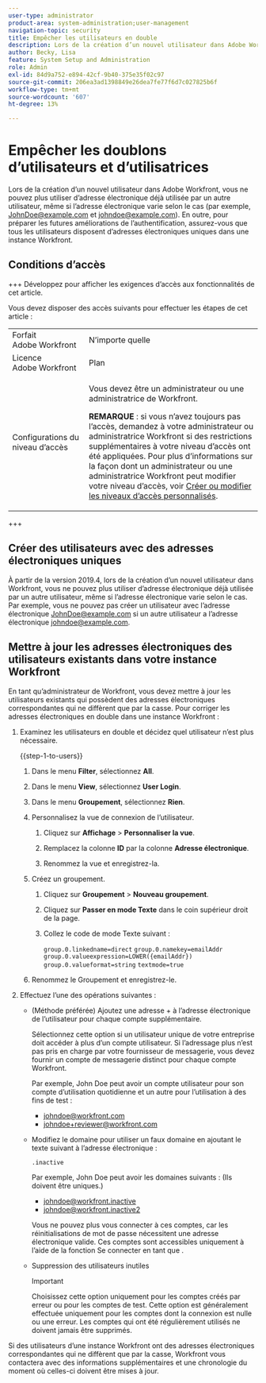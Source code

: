 ```yaml
---
user-type: administrator
product-area: system-administration;user-management
navigation-topic: security
title: Empêcher les utilisateurs en double
description: Lors de la création d’un nouvel utilisateur dans Adobe Workfront, vous ne pouvez plus utiliser d’adresse électronique déjà utilisée par un autre utilisateur, même si l’adresse électronique varie selon le cas (par exemple, JohnDoe@example.com et johndoe@example.com). En outre, pour préparer les futures améliorations de l’authentification, assurez-vous que tous les utilisateurs disposent d’adresses électroniques uniques dans une instance Workfront.
author: Becky, Lisa
feature: System Setup and Administration
role: Admin
exl-id: 84d9a752-e894-42cf-9b40-375e35f02c97
source-git-commit: 206ea3ad1398849e26dea7fe77f6d7c027825b6f
workflow-type: tm+mt
source-wordcount: '607'
ht-degree: 13%

---
```


# Empêcher les doublons d’utilisateurs et d’utilisatrices

Lors de la création d’un nouvel utilisateur dans Adobe Workfront, vous ne pouvez plus utiliser d’adresse électronique déjà utilisée par un autre utilisateur, même si l’adresse électronique varie selon le cas (par exemple, JohnDoe@example.com et johndoe@example.com). En outre, pour préparer les futures améliorations de l’authentification, assurez-vous que tous les utilisateurs disposent d’adresses électroniques uniques dans une instance Workfront.

## Conditions d’accès

+++ Développez pour afficher les exigences d’accès aux fonctionnalités de cet article.

Vous devez disposer des accès suivants pour effectuer les étapes de cet article :

<table style="table-layout:auto"> 
 <col> 
 <col> 
 <tbody> 
  <tr> 
   <td role="rowheader">Forfait Adobe Workfront</td> 
   <td>N’importe quelle</td> 
  </tr> 
  <tr> 
   <td role="rowheader">Licence Adobe Workfront</td> 
   <td>Plan</td> 
  </tr> 
  <tr> 
   <td role="rowheader">Configurations du niveau d’accès</td> 
   <td> <p>Vous devez être un administrateur ou une administratrice de Workfront.</p> <p><b>REMARQUE</b> : si vous n’avez toujours pas l’accès, demandez à votre administrateur ou administratrice Workfront si des restrictions supplémentaires à votre niveau d’accès ont été appliquées. Pour plus d’informations sur la façon dont un administrateur ou une administratrice Workfront peut modifier votre niveau d’accès, voir <a href="../../../administration-and-setup/add-users/configure-and-grant-access/create-modify-access-levels.md" class="MCXref xref">Créer ou modifier les niveaux d’accès personnalisés</a>.</p> </td> 
  </tr> 
 </tbody> 
</table>

+++

## Créer des utilisateurs avec des adresses électroniques uniques

À partir de la version 2019.4, lors de la création d’un nouvel utilisateur dans Workfront, vous ne pouvez plus utiliser d’adresse électronique déjà utilisée par un autre utilisateur, même si l’adresse électronique varie selon le cas. Par exemple, vous ne pouvez pas créer un utilisateur avec l’adresse électronique JohnDoe@example.com si un autre utilisateur a l’adresse électronique johndoe@example.com.

## Mettre à jour les adresses électroniques des utilisateurs existants dans votre instance Workfront

En tant qu’administrateur de Workfront, vous devez mettre à jour les utilisateurs existants qui possèdent des adresses électroniques correspondantes qui ne diffèrent que par la casse.
Pour corriger les adresses électroniques en double dans une instance Workfront :

1. Examinez les utilisateurs en double et décidez quel utilisateur n’est plus nécessaire.

   {{step-1-to-users}}

   1. Dans le menu **Filter**, sélectionnez **All**.

   1. Dans le menu **View**, sélectionnez **User Login**.

   1. Dans le menu **Groupement**, sélectionnez **Rien**.

   1. Personnalisez la vue de connexion de l’utilisateur.

      1. Cliquez sur **Affichage** > **Personnaliser la vue**.

      1. Remplacez la colonne **ID** par la colonne **Adresse électronique**.

      1. Renommez la vue et enregistrez-la.

   1. Créez un groupement.

      1. Cliquez sur **Groupement** > **Nouveau groupement**.

      1. Cliquez sur **Passer en mode Texte** dans le coin supérieur droit de la page.
      1. Collez le code de mode Texte suivant :

         `group.0.linkedname=direct`
         `group.0.namekey=emailAddr`
         `group.0.valueexpression=LOWER({emailAddr})`
         `group.0.valueformat=string`
         `textmode=true`

   1. Renommez le Groupement et enregistrez-le.

1. Effectuez l’une des opérations suivantes :

   * (Méthode préférée) Ajoutez une adresse + à l’adresse électronique de l’utilisateur pour chaque compte supplémentaire.

     Sélectionnez cette option si un utilisateur unique de votre entreprise doit accéder à plus d’un compte utilisateur. Si l’adressage plus n’est pas pris en charge par votre fournisseur de messagerie, vous devez fournir un compte de messagerie distinct pour chaque compte Workfront.

     Par exemple, John Doe peut avoir un compte utilisateur pour son compte d’utilisation quotidienne et un autre pour l’utilisation à des fins de test :

      * johndoe@workfront.com
      * johndoe+reviewer@workfront.com

   * Modifiez le domaine pour utiliser un faux domaine en ajoutant le texte suivant à l’adresse électronique :

     `.inactive`

     Par exemple, John Doe peut avoir les domaines suivants : (Ils doivent être uniques.)

      * johndoe@workfront.inactive
      * johndoe@workfront.inactive2

     Vous ne pouvez plus vous connecter à ces comptes, car les réinitialisations de mot de passe nécessitent une adresse électronique valide. Ces comptes sont accessibles uniquement à l’aide de la fonction Se connecter en tant que .

   * Suppression des utilisateurs inutiles

     >[!IMPORTANT]
     >
     >Choisissez cette option uniquement pour les comptes créés par erreur ou pour les comptes de test. Cette option est généralement effectuée uniquement pour les comptes dont la connexion est nulle ou une erreur. Les comptes qui ont été régulièrement utilisés ne doivent jamais être supprimés.

Si des utilisateurs d’une instance Workfront ont des adresses électroniques correspondantes qui ne diffèrent que par la casse, Workfront vous contactera avec des informations supplémentaires et une chronologie du moment où celles-ci doivent être mises à jour.
